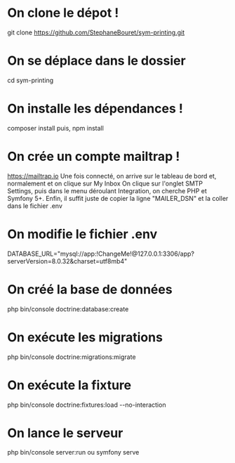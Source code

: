 # On clone le dépot !
git clone https://github.com/StephaneBouret/sym-printing.git

# On se déplace dans le dossier
cd sym-printing

# On installe les dépendances !
composer install puis,
npm install

# On crée un compte mailtrap !
https://mailtrap.io
Une fois connecté, on arrive sur le tableau de bord et, normalement et on clique sur My Inbox
On clique sur l'onglet SMTP Settings, puis dans le menu déroulant Integration, on cherche PHP et Symfony 5+. Enfin, il suffit juste de copier la ligne "MAILER_DSN" et la coller dans le fichier .env

# On modifie le fichier .env
DATABASE_URL="mysql://app:!ChangeMe!@127.0.0.1:3306/app?serverVersion=8.0.32&charset=utf8mb4"

# On créé la base de données
php bin/console doctrine:database:create

# On exécute les migrations
php bin/console doctrine:migrations:migrate

# On exécute la fixture
php bin/console doctrine:fixtures:load --no-interaction

# On lance le serveur
php bin/console server:run ou symfony serve
